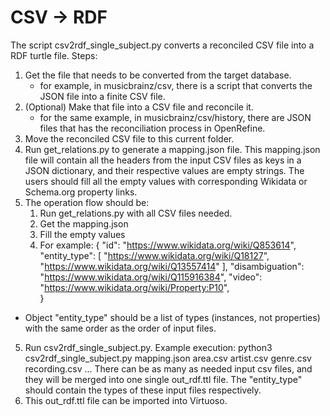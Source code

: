 # CSV -> RDF
The script csv2rdf_single_subject.py converts a reconciled CSV file into a RDF turtle file.
Steps:
1.  Get the file that needs to be converted from the target database.
    *   for example, in musicbrainz/csv, there is a script that converts the JSON file into a finite CSV file.
2.  (Optional) Make that file into a CSV file and reconcile it. 
    *   for the same example, in musicbrainz/csv/history, there are JSON files that has the reconciliation process in OpenRefine.
3.  Move the reconciled CSV file to this current folder.
4.  Run get_relations.py to generate a mapping.json file. This mapping.json file will contain all the headers from the input CSV files as keys in a JSON dictionary, and their respective values are empty strings. The users should fill all the empty values with corresponding Wikidata or Schema.org property links. 
5.  The operation flow should be:
    1.  Run get_relations.py with all CSV files needed.
    2.  Get the mapping.json
    3.  Fill the empty values
    4.  For example:
{
    "id": "https://www.wikidata.org/wiki/Q853614",
    "entity_type": [
        "https://www.wikidata.org/wiki/Q18127",
        "https://www.wikidata.org/wiki/Q13557414"
    ],
    "disambiguation": "https://www.wikidata.org/wiki/Q115916384",
    "video": "https://www.wikidata.org/wiki/Property:P10",      
}
* Object "entity_type" should be a list of types (instances, not properties) with the same order as the order of input files.
5. Run csv2rdf_single_subject.py. Example execution:
    python3 csv2rdf_single_subject.py mapping.json area.csv artist.csv genre.csv recording.csv ...
There can be as many as needed input csv files, and they will be merged into one single out_rdf.ttl file. The "entity_type" should contain the types of these input files respectively.
6. This out_rdf.ttl file can be imported into Virtuoso.
    